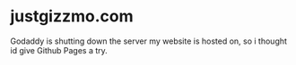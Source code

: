 
# justgizzmo.com
Godaddy is shutting down the server my website is hosted on, so i thought id give Github Pages a try.
